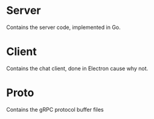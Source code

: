 # Server
Contains the server code, implemented in Go.

# Client
Contains the chat client, done in Electron cause why not.

# Proto
Contains the gRPC protocol buffer files
